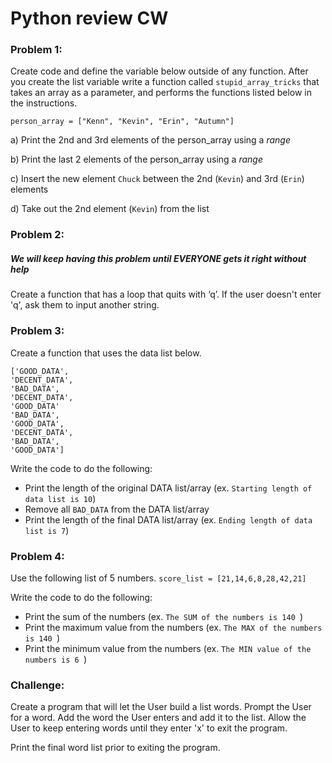 # Python review CW

### Problem 1:
Create code and define the variable below outside of any function. After you create the list variable write a function called ```stupid_array_tricks``` that takes an array as a parameter, and performs the functions listed below in the instructions. 

```
person_array = ["Kenn", "Kevin", "Erin", "Autumn"]
```
a) Print the 2nd and 3rd elements of the person_array using a *range*

b) Print the last 2 elements of the person_array using a *range*

c) Insert the new element ```Chuck``` between the 2nd (```Kevin```) and 3rd (```Erin```) elements

d) Take out the 2nd element (```Kevin```) from the list

### Problem 2:
##### We will keep having this problem until EVERYONE gets it right without help
Create a function that has a loop that quits with ‘q’. If the user doesn't enter 'q', ask them to input another string.

### Problem 3:
Create a function that uses the data list below.
```
['GOOD_DATA',
'DECENT_DATA',
'BAD_DATA',
'DECENT_DATA',
'GOOD_DATA'
'BAD_DATA',
'GOOD_DATA',
'DECENT_DATA',
'BAD_DATA',
'GOOD_DATA']
```

Write the code to do the following:
* Print the length of the original DATA list/array (ex. ```Starting length of data list is 10```)
* Remove all ```BAD_DATA``` from the DATA list/array 
* Print the length of the final DATA list/array (ex. ```Ending length of data list is 7```)

### Problem 4:
Use the following list of 5 numbers. 
```score_list = [21,14,6,8,28,42,21]```


Write the code to do the following:
* Print the sum of the numbers (ex. ```The SUM of the numbers is 140 ```)
* Print the maximum value from the numbers (ex. ```The MAX of the numbers is 140 ```)
* Print the minimum value from the numbers (ex. ```The MIN value of the numbers is 6 ```)


### Challenge:
Create a program that will let the User build a list words. Prompt the User for a word. Add the word the User enters and add it to the list. Allow the User to keep entering words until they enter 'x' to exit the program.

Print the final word list prior to exiting the program.
